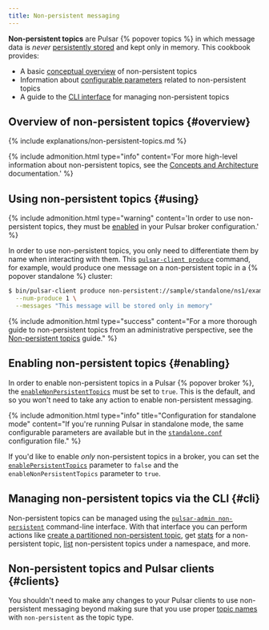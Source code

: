 ```yaml
---
title: Non-persistent messaging
---
```


<!--

    Licensed to the Apache Software Foundation (ASF) under one
    or more contributor license agreements.  See the NOTICE file
    distributed with this work for additional information
    regarding copyright ownership.  The ASF licenses this file
    to you under the Apache License, Version 2.0 (the
    "License"); you may not use this file except in compliance
    with the License.  You may obtain a copy of the License at

      http://www.apache.org/licenses/LICENSE-2.0

    Unless required by applicable law or agreed to in writing,
    software distributed under the License is distributed on an
    "AS IS" BASIS, WITHOUT WARRANTIES OR CONDITIONS OF ANY
    KIND, either express or implied.  See the License for the
    specific language governing permissions and limitations
    under the License.

-->

**Non-persistent topics** are Pulsar {% popover topics %} in which message data is *never* [persistently stored](../../getting-started/ConceptsAndArchitecture#persistent-storage) and kept only in memory. This cookbook provides:

* A basic [conceptual overview](#overview) of non-persistent topics
* Information about [configurable parameters](#configuration) related to non-persistent topics
* A guide to the [CLI interface](#cli) for managing non-persistent topics

## Overview of non-persistent topics {#overview}

{% include explanations/non-persistent-topics.md %}

{% include admonition.html type="info" content='For more high-level information about non-persistent topics, see the [Concepts and Architecture](../../getting-started/ConceptsAndArchitecture#non-persistent-topics) documentation.' %}

## Using non-persistent topics {#using}

{% include admonition.html type="warning" content='In order to use non-persistent topics, they must be [enabled](#enabling) in your Pulsar broker configuration.' %}

In order to use non-persistent topics, you only need to differentiate them by name when interacting with them. This [`pulsar-client produce`](../../CliTools#pulsar-client-produce) command, for example, would produce one message on a non-persistent topic in a {% popover standalone %} cluster:

```bash
$ bin/pulsar-client produce non-persistent://sample/standalone/ns1/example-np-topic \
  --num-produce 1 \
  --messages "This message will be stored only in memory"
```

{% include admonition.html type="success" content="For a more thorough guide to non-persistent topics from an administrative perspective, see the [Non-persistent topics](../../admin-api/non-persistent-topics) guide." %}

## Enabling non-persistent topics {#enabling}

In order to enable non-persistent topics in a Pulsar {% popover broker %}, the [`enableNonPersistentTopics`](../../reference/Configuration#broker-enableNonPersistentTopics) must be set to `true`. This is the default, and so you won't need to take any action to enable non-persistent messaging.

{% include admonition.html type="info" title="Configuration for standalone mode" content="If you're running Pulsar in standalone mode, the same configurable parameters are available but in the [`standalone.conf`](../../reference/Configuration#standalone) configuration file." %}

If you'd like to enable *only* non-persistent topics in a broker, you can set the [`enablePersistentTopics`](../../reference/Configuration#broker-enablePersistentTopics) parameter to `false` and the `enableNonPersistentTopics` parameter to `true`.

## Managing non-persistent topics via the CLI {#cli}

Non-persistent topics can be managed using the [`pulsar-admin non-persistent`](../../reference/CliTools#pulsar-admin-non-persistent) command-line interface. With that interface you can perform actions like [create a partitioned non-persistent topic](../../reference/CliTools#pulsar-admin-non-persistent-create-partitioned-topic), get [stats](../../reference/CliTools#pulsar-admin-non-persistent-stats) for a non-persistent topic, [list](../../) non-persistent topics under a namespace, and more.

## Non-persistent topics and Pulsar clients {#clients}

You shouldn't need to make any changes to your Pulsar clients to use non-persistent messaging beyond making sure that you use proper [topic names](#using) with `non-persistent` as the topic type.